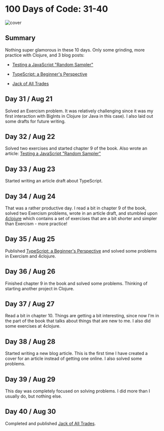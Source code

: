 # 100 Days of Code: 31-40

![cover](https://i.imgur.com/R4ABkO8.png)

## Summary

Nothing super glamorous in these 10 days. Only some grinding, more practice with Clojure, and 3 blog posts:

* [Testing a JavaScript "Random Sampler"](/posts/testing-a-javascript-random-sampler.html)
    
* [TypeScript: a Beginner's Perspective](/posts/typescript-a-beginners-perspective.html)
    
* [Jack of All Trades](/posts/jack-of-all-trades.html)
    

## Day 31 / Aug 21

Solved an Exercism problem. It was relatively challenging since it was my first interaction with BigInts in Clojure (or Java in this case). I also laid out some drafts for future writing.

## Day 32 / Aug 22

Solved two exercises and started chapter 9 of the book. Also wrote an article: [Testing a JavaScript "Random Sampler"](/posts/testing-a-javascript-random-sampler)

## Day 33 / Aug 23

Started writing an article draft about TypeScript.

## Day 34 / Aug 24

That was a rather productive day. I read a bit in chapter 9 of the book, solved two Exercism problems, wrote in an article draft, and stumbled upon [4clojure](https://4clojure.oxal.org/) which contains a set of exercises that are a bit shorter and simpler than Exercism - more practice!

## Day 35 / Aug 25

Published [TypeScript: a Beginner's Perspective](/posts/typescript-a-beginners-perspective.html) and solved some problems in Exercism and 4clojure.

## Day 36 / Aug 26

Finished chapter 9 in the book and solved some problems. Thinking of starting another project in Clojure.

## Day 37 / Aug 27

Read a bit in chapter 10. Things are getting a bit interesting, since now I'm in the part of the book that talks about things that are new to me. I also did some exercises at 4clojure.

## Day 38 / Aug 28

Started writing a new blog article. This is the first time I have created a cover for an article instead of getting one online. I also solved some problems.

## Day 39 / Aug 29

This day was completely focused on solving problems. I did more than I usually do, but nothing else.

## Day 40 / Aug 30

Completed and published [Jack of All Trades](/posts/jack-of-all-trades.html).
